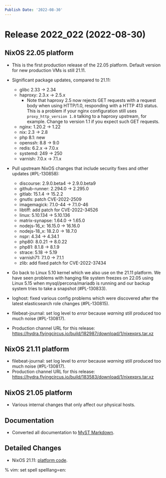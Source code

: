```yaml
---
Publish Date: '2022-08-30'
---
```


# Release 2022_022 (2022-08-30)

## NixOS 22.05 platform

- This is the first production release of the 22.05 platform.
  Default version for new production VMs is still 21.11.

- Significant package updates, compared to 21.11:

  - glibc 2.33 -> 2.34
  - haproxy: 2.3.x -> 2.5.x
    - Note that haproxy 2.5 now rejects GET requests with a request body when
      using HTTP/1.0, responding with a HTTP 413 status. This is a problem if
      your nginx configuration still uses `proxy_http_version 1.0` talking to
      a haproxy upstream, for example. Change to version 1.1 if you expect
      such GET requests.
  - nginx: 1.20.2 -> 1.22
  - nix: 2.3 -> 2.8
  - php 8.1: new
  - openssh: 8.8 -> 9.0
  - redis: 6.2.x -> 7.0.x
  - systemd: 249 -> 250
  - varnish: 7.0.x -> 7.1.x

- Pull upstream NixOS changes that include security fixes and other updates (#PL-130858):

  - discourse: 2.9.0.beta4 -> 2.9.0.beta9
  - github-runner: 2.294.0 -> 2.295.0
  - gitlab: 15.1.4 -> 15.2.2
  - gnutls: patch CVE-2022-2509
  - imagemagick: 7.1.0-44 -> 7.1.0-46
  - libtiff: add patch for CVE-2022-34526
  - linux: 5.10.134 -> 5.10.136
  - matrix-synapse: 1.64.0 -> 1.65.0
  - nodejs-16_x: 16.15.0 -> 16.16.0
  - nodejs-18_x: 18.2.0 -> 18.7.0
  - nspr: 4.34 -> 4.34.1
  - php80: 8.0.21 -> 8.0.22
  - php81: 8.1.8 -> 8.1.9
  - strace: 5.18 -> 5.19
  - varnish71: 7.1.0 -> 7.1.1
  - zlib: add fixed patch for CVE-2022-37434

- Go back to Linux 5.10 kernel which we also use on the 21.11 platform. We
  have seen problems with hanging file system freezes on 22.05 using Linux
  5.15 when mysql/percona/mariadb is running and our backup system tries to
  take a snapshot (#PL-130833).

- loghost: fixed various config problems which were discovered after the
  latest elasticsearch role changes (#PL-130815).

- filebeat-journal: set log level to *error* because *warning* still produced
  too much noise (#PL-130817).

- Production channel URL for this release: https://hydra.flyingcircus.io/build/182987/download/1/nixexprs.tar.xz

## NixOS 21.11 platform

- filebeat-journal: set log level to *error* because *warning* still produced
  too much noise (#PL-130817).
- Production channel URL for this release: https://hydra.flyingcircus.io/build/183583/download/1/nixexprs.tar.xz

## NixOS 21.05 platform

- Various internal changes that only affect our physical hosts.

## Documentation

- Converted all documentation to [MyST Markdown](https://myst-parser.readthedocs.io).

## Detailed Changes

- NixOS 21.11: [platform code](https://github.com/flyingcircusio/fc-nixos/compare/fc/r2022_021/21.11...cef6309db9790d147f2b516b484dd0db69de11b8).

% vim: set spell spelllang=en:
